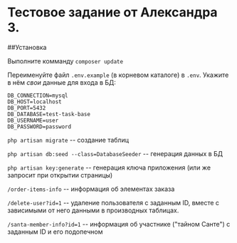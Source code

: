 # Тестовое задание от Александра З.

##Установка

Выполните комманду `composer update`

Переименуйте файл `.env.example` (в корневом каталоге) в `.env`. Укажите в нём *свои* данные для входа в БД:

```
DB_CONNECTION=mysql
DB_HOST=localhost
DB_PORT=5432
DB_DATABASE=test-task-base
DB_USERNAME=user
DB_PASSWORD=password
```

`php artisan migrate` -- создание таблиц

`php artisan db:seed --class=DatabaseSeeder` -- генерация данных в БД

`php artisan key:generate` -- генерация ключа приложения (или же запросит при открытии страницы)

`/order-items-info` -- информация об элементах заказа

`/delete-user?id=1` -- удаление пользователя с заданным ID, вместе с зависимыми от него данными в производных таблицах.

`/santa-member-info?id=1` -- информация об участнике ("тайном Санте") с заданным ID и его подопечном
